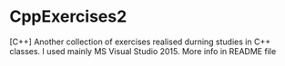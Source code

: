 # CppExercises2
[C++] Another collection of exercises realised durning studies in C++ classes. I used mainly MS Visual Studio 2015. More info in README file 
